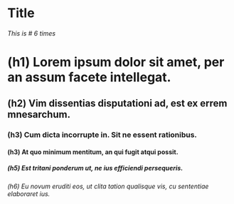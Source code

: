# Title
###### This is # 6 times
# (h1) Lorem ipsum dolor sit amet, per an assum facete intellegat. 
## (h2) Vim dissentias disputationi ad, est ex errem mnesarchum. 
### (h3) Cum dicta incorrupte in. Sit ne essent rationibus. 
#### (h3) At quo minimum mentitum, an qui fugit atqui possit. 
##### (h5) Est tritani ponderum ut, ne ius efficiendi persequeris.
###### (h6) Eu novum eruditi eos, ut clita tation qualisque vis, cu sententiae elaboraret ius.
